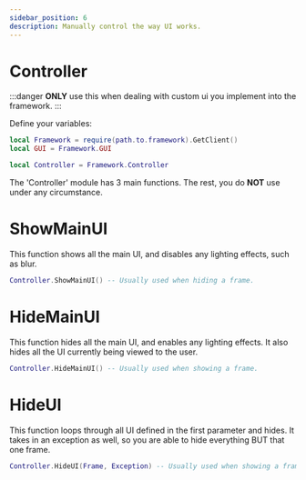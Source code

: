 ```yaml
---
sidebar_position: 6
description: Manually control the way UI works.
---
```

# Controller

:::danger
**ONLY** use this when dealing with custom ui you implement into the framework.
:::

Define your variables:
```lua
local Framework = require(path.to.framework).GetClient()
local GUI = Framework.GUI

local Controller = Framework.Controller
```

The 'Controller' module has 3 main functions. The rest, you do **NOT** use under any circumstance.

# ShowMainUI
This function shows all the main UI, and disables any lighting effects, such as blur.
```lua
Controller.ShowMainUI() -- Usually used when hiding a frame.
```

# HideMainUI
This function hides all the main UI, and enables any lighting effects.
It also hides all the UI currently being viewed to the user.
```lua
Controller.HideMainUI() -- Usually used when showing a frame.
```

# HideUI
This function loops through all UI defined in the first parameter and hides.
It takes in an exception as well, so you are able to hide everything BUT that one frame.
```lua
Controller.HideUI(Frame, Exception) -- Usually used when showing a frame.
```